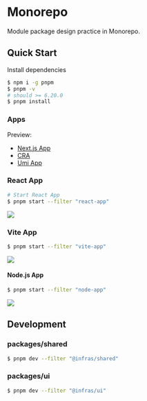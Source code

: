 # Monorepo

Module package design practice in Monorepo.

## Quick Start

Install dependencies

```bash
$ npm i -g pnpm
$ pnpm -v
# should >= 6.20.0
$ pnpm install
```

### Apps

Preview:
- [Next.js App](https://monorepo-next-app.vercel.app/)
- [CRA](https://monorepo-react-app.vercel.app/)
- [Umi App](https://monorepo-umi-app.vercel.app/)

### React App

```bash
# Start React App
$ pnpm start --filter "react-app"
```

![](https://user-images.githubusercontent.com/13595509/146680807-a15b411e-075a-438e-b020-f3d88240c55d.png)

### Vite App

```bash
$ pnpm start --filter "vite-app"
```

![](https://user-images.githubusercontent.com/13595509/146680790-c5b506ae-5006-42a2-b9df-c379499dab3b.png)


#### Node.js App

```bash
$ pnpm start --filter "node-app"
```

![](https://user-images.githubusercontent.com/13595509/146680754-8b6798f4-fa4f-43ff-929e-911e1343ef88.png)

## Development

### packages/shared

```bash
$ pnpm dev --filter "@infras/shared"
```

### packages/ui

```bash
$ pnpm dev --filter "@infras/ui"
```
